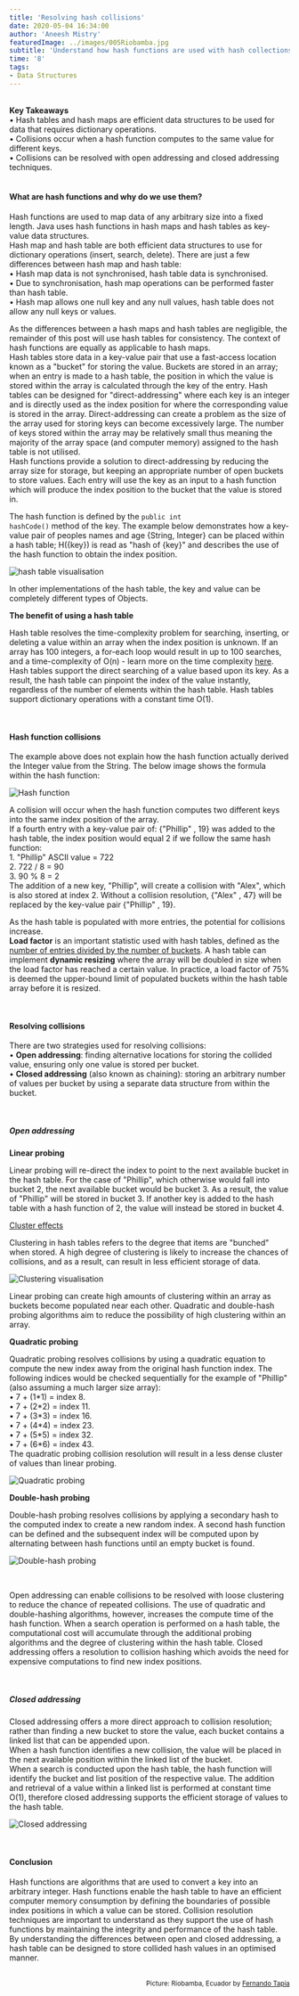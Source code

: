 ```yaml
---
title: 'Resolving hash collisions'
date: 2020-05-04 16:34:00
author: 'Aneesh Mistry'
featuredImage: ../images/005Riobamba.jpg
subtitle: 'Understand how hash functions are used with hash collections and the different strategies for resolving hash collisions.'
time: '8'
tags:
- Data Structures
---
```

<br>
<strong>Key Takeaways</strong><br>
&#8226; Hash tables and hash maps are efficient data structures to be used for data that requires dictionary operations.<br>
&#8226; Collisions occur when a hash function computes to the same value for different keys.<br>
&#8226; Collisions can be resolved with open addressing and closed addressing techniques.<br>


<br>
<h4>What are hash functions and why do we use them?</h4>
<p>
Hash functions are used to map data of any arbitrary size into a fixed length. Java uses hash functions in hash maps and hash tables as key-value data structures.<br>
Hash map and hash table are both efficient data structures to use for dictionary operations (insert, search, delete). There are just a few differences between hash map and hash table:<br>
&#8226; Hash map data is not synchronised, hash table data is synchronised.<br>
&#8226; Due to synchronisation, hash map operations can be performed faster than hash table.<br>
&#8226; Hash map allows one null key and any null values, hash table does not allow any null keys or values.<br>
</p>
<p>
As the differences between a hash maps and hash tables are negligible, the remainder of this post will use hash tables for consistency. The context of hash functions are equally as applicable to hash maps.<br>
Hash tables store data in a key-value pair that use a fast-access location known as a "bucket" for storing the value. Buckets are stored in an array; when an entry is made to a hash table, the position in which the value is stored within the array is calculated through the key of the entry. Hash tables can be designed for "direct-addressing" where each key is an integer and is directly used as the index position for where the corresponding value is stored in the array. Direct-addressing can create a problem as the size of the array used for storing keys can become excessively large. The number of keys stored within the array may be relatively small thus meaning the majority of the array space (and computer memory) assigned to the hash table is not utilised.<br>
Hash functions provide a solution to direct-addressing by reducing the array size for storage, but keeping an appropriate number of open buckets to store values. Each entry will use the key as an input to a hash function which will produce the index position to the bucket that the value is stored in.<br>


The hash function is defined by the <code class="java">public int hashCode()</code> method of the key. The example below demonstrates how a key-value pair of peoples names and age {String, Integer} can be placed within a hash table; H({key}) is read as "hash of {key}" and describes the use of the hash function to obtain the index position.<br>

![hash table visualisation](../../src/images/005HashTable.png)

</p>
<p>
 In other implementations of the hash table, the key and value can be completely different types of Objects. 
</p>
<strong>The benefit of using a hash table</strong>
<br>
<p>
Hash table resolves the time-complexity problem for searching, inserting, or deleting a value within an array when the index position is unknown. If an array has 100 integers, a for-each loop would result in up to 100 searches, and a time-complexity of O(n) - learn more on the time complexity <a target="_blank" href = "https://aneesh.co.uk/calculating-the-time-complexity-of-algorithms">here</a>. Hash tables support the direct searching of a value based upon its key. As a result, the hash table can pinpoint the index of the value instantly, regardless of the number of elements within the hash table. Hash tables support dictionary operations with a constant time O(1).
</p>

<br>
<h4>Hash function collisions</h4>
<p>
The example above does not explain how the hash function actually derived the Integer value from the String. The below image shows the formula within the hash function:
</p>


![Hash function](../../src/images/005HashTable2.png)

<p>
A collision will occur when the hash function computes two different keys into the same index position of the array.<br>
If a fourth entry with a key-value pair of: {"Phillip" , 19} was added to the hash table, the index position would equal 2 if we follow the same hash function:<br>
1. "Phillip" ASCII value = 722<br>
2. 722 / 8 = 90<br>
3. 90 % 8 = 2<br>
The addition of a new key, "Phillip", will create a collision with "Alex", which is also stored at index 2. Without a collision resolution, {"Alex" , 47} will be replaced by the key-value pair {"Phillip" , 19}.
</p>
<p>
As the hash table is populated with more entries, the potential for collisions increase.<br>
<strong>Load factor</strong> is an important statistic used with hash tables, defined as the <u>number of entries divided by the number of buckets</u>. A hash table can implement <strong>dynamic resizing</strong> where the array will be doubled in size when the load factor has reached a certain value. In practice, a load factor of 75% is deemed the upper-bound limit of populated buckets within the hash table array before it is resized. 
</p>
<br>
<h4>Resolving collisions</h4>
<p>
There are two strategies used for resolving collisions:<br>
&#8226; <strong>Open addressing</strong>: finding alternative locations for storing the collided value, ensuring only one value is stored per bucket.<br>
&#8226; <strong>Closed addressing</strong> (also known as chaining): storing an arbitrary number of values per bucket by using a separate data structure from within the bucket.<br>
</p>
<br>
<h5>Open addressing</h5>

<strong>Linear probing</strong>
<p>
Linear probing will re-direct the index to point to the next available bucket in the hash table. For the case of "Phillip", which otherwise would fall into bucket 2, the next available bucket would be bucket 3. As a result, the value of "Phillip" will be stored in bucket 3. If another key is added to the hash table with a hash function of 2, the value will instead be stored in bucket 4. 
</p>
<u>Cluster effects</u>
<p>
Clustering in hash tables refers to the degree that items are "bunched" when stored. A high degree of clustering is likely to increase the chances of collisions, and as a result, can result in less efficient storage of data. <br>

![Clustering visualisation](../../src/images/005Cluster.png)

Linear probing can create high amounts of clustering within an array as buckets become populated near each other. Quadratic and double-hash probing algorithms aim to reduce the possibility of high clustering within an array.
</p>
<strong>Quadratic probing</strong>
<p>
Quadratic probing resolves collisions by using a quadratic equation to compute the new index away from the original hash function index. The following indices would be checked sequentially for the example of "Phillip" (also assuming a much larger size array):<br>
&#8226; 7 + (1*1) = index 8. <br>
&#8226; 7 + (2*2) = index 11. <br>
&#8226; 7 + (3*3) = index 16. <br>
&#8226; 7 + (4*4) = index 23. <br>
&#8226; 7 + (5*5) = index 32. <br>
&#8226; 7 + (6*6) = index 43. <br>
The quadratic probing collision resolution will result in a less dense cluster of values than linear probing.

![Quadratic probing](../../src/images/005Quadratic.png)


</p>
<strong>Double-hash probing</strong>
<p>
Double-hash probing resolves collisions by applying a secondary hash to the computed index to create a new random index. A second hash function can be defined and the subsequent index will be computed upon by alternating between hash functions until an empty bucket is found. 

![Double-hash probing](../../src/images/005DoubleHash.png)

</p>
<br>
<p>
Open addressing can enable collisions to be resolved with loose clustering to reduce the chance of repeated collisions. The use of quadratic and double-hashing algorithms, however, increases the compute time of the hash function. When a search operation is performed on a hash table, the computational cost will accumulate through the additional probing algorithms and the degree of clustering within the hash table. Closed addressing offers a resolution to collision hashing which avoids the need for expensive computations to find new index positions.

</p>
<br>
<h5>Closed addressing</h5>
<p>
Closed addressing offers a more direct approach to collision resolution; rather than finding a new bucket to store the value, each bucket contains a linked list that can be appended upon.<br>
When a hash function identifies a new collision, the value will be placed in the next available position within the linked list of the bucket.<br>
When a search is conducted upon the hash table, the hash function will identify the bucket and list position of the respective value. The addition and retrieval of a value within a linked list is performed at constant time O(1), therefore closed addressing supports the efficient storage of values to the hash table.
</p>

![Closed addressing](../../src/images/005Closed.png)


<br>
<h4>Conclusion</h4>
<p>
Hash functions are algorithms that are used to convert a key into an arbitrary integer. Hash functions enable the hash table to have an efficient computer memory consumption by defining the boundaries of possible index positions in which a value can be stored. Collision resolution techniques are important to understand as they support the use of hash functions by maintaining the integrity and performance of the hash table.<br>
By understanding the differences between open and closed addressing, a hash table can be designed to store collided hash values in an optimised manner. 
</p>
<br>
<small style="float: right;" >Picture: Riobamba, Ecuador by <a target="_blank" href="https://unsplash.com/@ezekiel">Fernando Tapia</small></a><br>